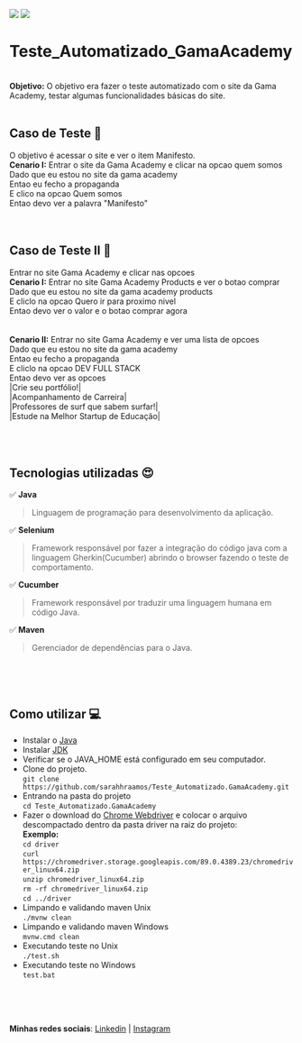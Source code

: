 ![](https://img.shields.io/badge/cucumber-v.0.0.1-yellow.svg)
![](https://img.shields.io/badge/selenium-v.3.141.59-green.svg)

# Teste_Automatizado_GamaAcademy
<br>
<b>Objetivo:</b> O objetivo era fazer o teste automatizado com o site da Gama Academy, testar algumas funcionalidades básicas do site.

<br>
<br>

## Caso de Teste :red_circle: <br>
O objetivo é acessar o site e ver o item Manifesto.<br>
<b>Cenario I:</b> Entrar o site da Gama Academy e clicar na opcao quem somos<br>
Dado que eu estou no site da gama academy<br>
Entao eu fecho a propaganda<br>
E clico na opcao Quem somos<br>
Entao devo ver a palavra "Manifesto"<br>
<br>
<br>

## Caso de Teste II :red_circle: <br>
Entrar no site Gama Academy e clicar nas opcoes<br>
<b>Cenario I:</b> Entrar no site Gama Academy Products e ver o botao comprar<br>
Dado que eu estou no site da gama academy products<br>
E cliclo na opcao Quero ir para proximo nivel<br>
Entao devo ver o valor e o botao comprar agora<br>
<br>
<br>
<b>Cenario II:</b> Entrar no site Gama Academy e ver uma lista de opcoes<br>
Dado que eu estou no site da gama academy<br>
Entao eu fecho a propaganda<br>
E cliclo na opcao DEV FULL STACK<br>
Entao devo ver as opcoes<br>
  |Crie seu portfólio!| <br>
  |Acompanhamento de Carreira|<br>
  |Professores de surf que sabem surfar!|<br>
  |Estude na Melhor Startup de Educação|<br>
<br>
<br>
<br>

## Tecnologias utilizadas :heart_eyes: <br>
 :white_check_mark: <b>Java</b><br>
> Linguagem de programação para desenvolvimento da aplicação.<br>
 
 :white_check_mark: <b>Selenium</b><br>
> Framework responsável por fazer a integração do código java com a linguagem Gherkin(Cucumber) abrindo o browser fazendo o teste de comportamento.<br>
 
 :white_check_mark: <b>Cucumber</b><br>
> Framework responsável por traduzir uma linguagem humana em código Java.<br>

:white_check_mark: <b>Maven</b><br>
> Gerenciador de dependências para o Java.<br>

<br>
<br>
<br>

## Como utilizar :computer:<br>

- Instalar o [Java](https://www.java.com/pt-BR/download/ie_manual.jsp?locale=pt_BR)
- Instalar [JDK](https://www.oracle.com/br/java/technologies/javase/javase-jdk8-downloads.html)
- Verificar se o JAVA_HOME está configurado em seu computador.
- Clone do projeto.<br>
`` git clone https://github.com/sarahhraamos/Teste_Automatizado.GamaAcademy.git ``
- Entrando na pasta do projeto<br>
`` cd Teste_Automatizado.GamaAcademy ``
- Fazer o download do [Chrome Webdriver](https://chromedriver.chromium.org/downloads) e colocar o arquivo descompactado dentro da pasta driver na raiz do projeto:<br>
<b>Exemplo:</b><br>
``cd driver``<br>
``curl https://chromedriver.storage.googleapis.com/89.0.4389.23/chromedriver_linux64.zip``<br>
``unzip chromedriver_linux64.zip``<br>
``rm -rf chromedriver_linux64.zip``<br>
``cd ../driver``<br>
- Limpando e validando maven Unix<br>
``./mvnw clean``<br>
- Limpando e validando maven Windows<br>
``mvnw.cmd clean``<br>
- Executando teste no Unix<br>
``./test.sh``<br>
- Executando teste no Windows<br>
``test.bat``<br>

<br>
<br>
<br>

**Minhas redes sociais**: [Linkedin](https://www.linkedin.com/in/kerollainy-gomes/) | [Instagram](https://www.instagram.com/kelorainy/)